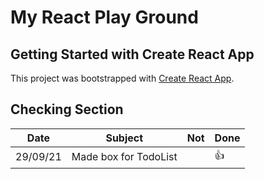 # My React Play Ground

## Getting Started with Create React App

This project was bootstrapped with [Create React App](https://github.com/facebook/create-react-app).

## Checking Section

| Date     | Subject               | Not | Done |
| -------- | --------------------- | --- | ---- |
| 29/09/21 | Made box for TodoList |     | 👍   |

